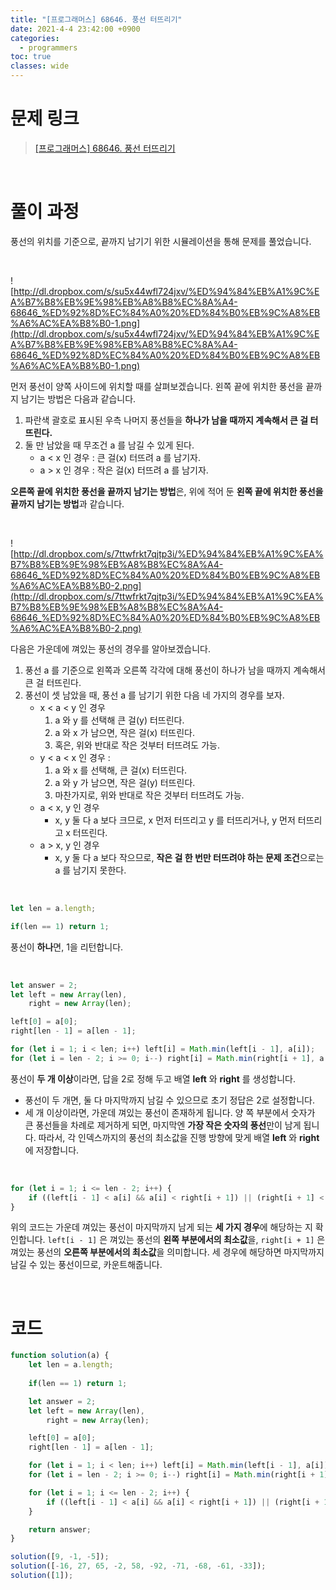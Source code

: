 ```yaml
---
title: "[프로그래머스] 68646. 풍선 터뜨리기"
date: 2021-4-4 23:42:00 +0900
categories:
  - programmers
toc: true
classes: wide
---
```


# 문제 링크

> [[프로그래머스] 68646. 풍선 터뜨리기](https://programmers.co.kr/learn/courses/30/lessons/68646)

<br>

# 풀이 과정

풍선의 위치를 기준으로, 끝까지 남기기 위한 시뮬레이션을 통해 문제를 풀었습니다.

<br>

![http://dl.dropbox.com/s/su5x44wfl724jxv/%ED%94%84%EB%A1%9C%EA%B7%B8%EB%9E%98%EB%A8%B8%EC%8A%A4-68646_%ED%92%8D%EC%84%A0%20%ED%84%B0%EB%9C%A8%EB%A6%AC%EA%B8%B0-1.png](http://dl.dropbox.com/s/su5x44wfl724jxv/%ED%94%84%EB%A1%9C%EA%B7%B8%EB%9E%98%EB%A8%B8%EC%8A%A4-68646_%ED%92%8D%EC%84%A0%20%ED%84%B0%EB%9C%A8%EB%A6%AC%EA%B8%B0-1.png)

먼저 풍선이 양쪽 사이드에 위치할 때를 살펴보겠습니다. 왼쪽 끝에 위치한 풍선을 끝까지 남기는 방법은 다음과 같습니다.

1. 파란색 괄호로 표시된 우측 나머지 풍선들을 **하나가 남을 때까지 계속해서 큰 걸 터뜨린다.**
2. 둘 만 남았을 때 무조건 a 를 남길 수 있게 된다.
   - a < x 인 경우 : 큰 걸(x) 터뜨려 a 를 남기자.
   - a > x 인 경우 : 작은 걸(x) 터뜨려 a 를 남기자.

**오른쪽 끝에 위치한 풍선을 끝까지 남기는 방법**은, 위에 적어 둔 **왼쪽 끝에 위치한 풍선을 끝까지 남기는 방법**과 같습니다.

<br>

![http://dl.dropbox.com/s/7ttwfrkt7qjtp3i/%ED%94%84%EB%A1%9C%EA%B7%B8%EB%9E%98%EB%A8%B8%EC%8A%A4-68646_%ED%92%8D%EC%84%A0%20%ED%84%B0%EB%9C%A8%EB%A6%AC%EA%B8%B0-2.png](http://dl.dropbox.com/s/7ttwfrkt7qjtp3i/%ED%94%84%EB%A1%9C%EA%B7%B8%EB%9E%98%EB%A8%B8%EC%8A%A4-68646_%ED%92%8D%EC%84%A0%20%ED%84%B0%EB%9C%A8%EB%A6%AC%EA%B8%B0-2.png)

다음은 가운데에 껴있는 풍선의 경우를 알아보겠습니다.

1. 풍선 a 를 기준으로 왼쪽과 오른쪽 각각에 대해 풍선이 하나가 남을 때까지 계속해서 큰 걸 터뜨린다.
2. 풍선이 셋 남았을 때, 풍선 a 를 남기기 위한 다음 네 가지의 경우를 보자.
   - x < a < y 인 경우
     1. a 와 y 를 선택해 큰 걸(y) 터뜨린다.
     2. a 와 x 가 남으면, 작은 걸(x) 터뜨린다.
     3. 혹은, 위와 반대로 작은 것부터 터뜨려도 가능.
   - y < a < x 인 경우 :
     1. a 와 x 를 선택해, 큰 걸(x) 터뜨린다.
     2. a 와 y 가 남으면, 작은 걸(y) 터뜨린다.
     3. 마찬가지로, 위와 반대로 작은 것부터 터뜨려도 가능.
   - a < x, y 인 경우
     - x, y 둘 다 a 보다 크므로, x 먼저 터뜨리고 y 를 터뜨리거나, y 먼저 터뜨리고 x 터뜨린다.
   - a > x, y 인 경우
     - x, y 둘 다 a 보다 작으므로, **작은 걸 한 번만 터뜨려야 하는 문제 조건**으로는 a 를 남기지 못한다.

<br>

```jsx
let len = a.length;

if(len == 1) return 1;
```

풍선이 **하나**면, 1을 리턴합니다.

<br>

```jsx
let answer = 2;
let left = new Array(len),
    right = new Array(len);

left[0] = a[0];
right[len - 1] = a[len - 1];

for (let i = 1; i < len; i++) left[i] = Math.min(left[i - 1], a[i]);
for (let i = len - 2; i >= 0; i--) right[i] = Math.min(right[i + 1], a[i]);
```

풍선이 **두 개 이상**이라면, 답을 2로 정해 두고 배열 **left** 와 **right** 를 생성합니다.

- 풍선이 두 개면, 둘 다 마지막까지 남길 수 있으므로 초기 정답은 2로 설정합니다.
- 세 개 이상이라면, 가운데 껴있는 풍선이 존재하게 됩니다. 양 쪽 부분에서 숫자가 큰 풍선들을 차례로 제거하게 되면, 마지막엔 **가장 작은 숫자의 풍선**만이 남게 됩니다. 따라서, 각 인덱스까지의 풍선의 최소값을 진행 방향에 맞게 배열 **left** 와 **right** 에 저장합니다.

<br>

```jsx
for (let i = 1; i <= len - 2; i++) {
    if ((left[i - 1] < a[i] && a[i] < right[i + 1]) || (right[i + 1] < a[i] && a[i] < left[i - 1]) || (left[i - 1] > a[i] && right[i + 1] > a[i])) answer++;
}
```

위의 코드는 가운데 껴있는 풍선이 마지막까지 남게 되는 **세 가지 경우**에 해당하는 지 확인합니다. `left[i - 1]` 은 껴있는 풍선의 **왼쪽 부분에서의 최소값**을, `right[i + 1]` 은 껴있는 풍선의 **오른쪽 부분에서의 최소값**을 의미합니다. 세 경우에 해당하면 마지막까지 남길 수 있는 풍선이므로, 카운트해줍니다.

<br>

# 코드

```jsx
function solution(a) {
    let len = a.length;
    
    if(len == 1) return 1;

    let answer = 2;
    let left = new Array(len),
        right = new Array(len);

    left[0] = a[0];
    right[len - 1] = a[len - 1];

    for (let i = 1; i < len; i++) left[i] = Math.min(left[i - 1], a[i]);
    for (let i = len - 2; i >= 0; i--) right[i] = Math.min(right[i + 1], a[i]);

    for (let i = 1; i <= len - 2; i++) {
        if ((left[i - 1] < a[i] && a[i] < right[i + 1]) || (right[i + 1] < a[i] && a[i] < left[i - 1]) || (left[i - 1] > a[i] && right[i + 1] > a[i])) answer++;
    }

    return answer;
}

solution([9, -1, -5]);
solution([-16, 27, 65, -2, 58, -92, -71, -68, -61, -33]);
solution([1]);
```
